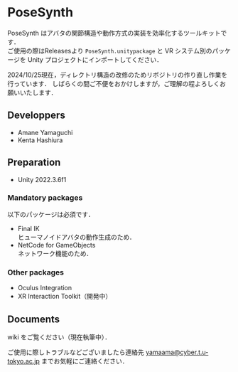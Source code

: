 # PoseSynth
PoseSynth はアバタの関節構造や動作方式の実装を効率化するツールキットです．<br>
ご使用の際はReleasesより `PoseSynth.unitypackage` と VR システム別のパッケージを Unity プロジェクトにインポートしてください．<br>

2024/10/25現在，ディレクトリ構造の改修のためリポジトリの作り直し作業を行っています．
しばらくの間ご不便をおかけしますが，ご理解の程よろしくお願いいたします．

## Developpers
- Amane Yamaguchi
- Kenta Hashiura

## Preparation
- Unity 2022.3.6f1
### Mandatory packages
以下のパッケージは必須です．
- Final IK<br>
  ヒューマノイドアバタの動作生成のため．
- NetCode for GameObjects<br>
  ネットワーク機能のため．
### Other packages
- Oculus Integration
- XR Interaction Toolkit（開発中）

## Documents
wiki をご覧ください（現在執筆中）．

ご使用に際しトラブルなどございましたら連絡先 yamaama@cyber.t.u-tokyo.ac.jp までお気軽にご連絡ください．
